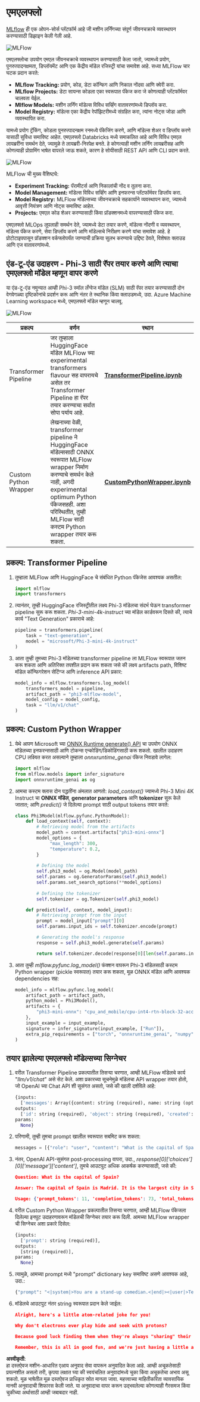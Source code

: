 # एमएलफ्लो

[MLflow](https://mlflow.org/) ही एक ओपन-सोर्स प्लॅटफॉर्म आहे जी मशीन लर्निंगच्या संपूर्ण जीवनचक्राचे व्यवस्थापन करण्यासाठी डिझाइन केली गेली आहे.

![MLFlow](../../../../../../translated_images/MlFlowmlops.e5d74ef39e988d267f5da3174105d728e556b25cee7d686689174acb1f07a11a.mr.png)

एमएलफ्लोचा उपयोग एमएल जीवनचक्राचे व्यवस्थापन करण्यासाठी केला जातो, ज्यामध्ये प्रयोग, पुनरुत्पादनक्षमता, डिप्लॉयमेंट आणि एक केंद्रीय मॉडेल रजिस्ट्री यांचा समावेश आहे. सध्या MLFlow चार घटक प्रदान करते:

- **MLflow Tracking:** प्रयोग, कोड, डेटा कॉन्फिग आणि निकाल नोंदवा आणि क्वेरी करा.  
- **MLflow Projects:** डेटा सायन्स कोडला एका स्वरूपात पॅकेज करा जे कोणत्याही प्लॅटफॉर्मवर चालवता येईल.  
- **Mlflow Models:** मशीन लर्निंग मॉडेल्स विविध सर्व्हिंग वातावरणांमध्ये डिप्लॉय करा.  
- **Model Registry:** मॉडेल्स एका केंद्रीय रेपॉझिटरीमध्ये संग्रहित करा, त्यांना नोट्स जोडा आणि व्यवस्थापित करा.  

यामध्ये प्रयोग ट्रॅकिंग, कोडला पुनरुत्पादनक्षम रनमध्ये पॅकेजिंग करणे, आणि मॉडेल्स शेअर व डिप्लॉय करणे यासाठी सुविधा समाविष्ट आहेत. एमएलफ्लो Databricks मध्ये समाकलित आहे आणि विविध एमएल लायब्ररींना समर्थन देते, ज्यामुळे ते लायब्ररी-निरपेक्ष बनते. हे कोणत्याही मशीन लर्निंग लायब्ररीसह आणि कोणत्याही प्रोग्रामिंग भाषेत वापरले जाऊ शकते, कारण हे सोयीसाठी REST API आणि CLI प्रदान करते.

![MLFlow](../../../../../../translated_images/MLflow2.74e3f1a430b83b5379854d81f4d2d125b6e5a0f35f46b57625761d1f0597bc53.mr.png)

MLFlow ची मुख्य वैशिष्ट्ये:

- **Experiment Tracking:** पॅरामीटर्स आणि निकालांची नोंद व तुलना करा.  
- **Model Management:** मॉडेल्स विविध सर्व्हिंग आणि इनफरन्स प्लॅटफॉर्मवर डिप्लॉय करा.  
- **Model Registry:** MLFlow मॉडेल्सच्या जीवनचक्राचे सहकार्याने व्यवस्थापन करा, ज्यामध्ये आवृत्ती नियंत्रण आणि नोट्स समाविष्ट आहेत.  
- **Projects:** एमएल कोड शेअर करण्यासाठी किंवा प्रॉडक्शनमध्ये वापरण्यासाठी पॅकेज करा.  

एमएलफ्लो MLOps लूपलाही समर्थन देते, ज्यामध्ये डेटा तयार करणे, मॉडेल्स नोंदणी व व्यवस्थापन, मॉडेल्स पॅकेज करणे, सेवा डिप्लॉय करणे आणि मॉडेल्सचे निरीक्षण करणे यांचा समावेश आहे. हे प्रोटोटाइपपासून प्रॉडक्शन वर्कफ्लोपर्यंत जाण्याची प्रक्रिया सुलभ करण्याचे उद्दिष्ट ठेवते, विशेषतः क्लाउड आणि एज वातावरणांमध्ये.

## एंड-टू-एंड उदाहरण - Phi-3 साठी रॅपर तयार करणे आणि त्याचा एमएलफ्लो मॉडेल म्हणून वापर करणे

या एंड-टू-एंड नमुन्यात आम्ही Phi-3 स्मॉल लँग्वेज मॉडेल (SLM) साठी रॅपर तयार करण्यासाठी दोन वेगवेगळ्या दृष्टिकोनांचे प्रदर्शन करू आणि नंतर ते स्थानिक किंवा क्लाउडमध्ये, उदा. Azure Machine Learning workspace मध्ये, एमएलफ्लो मॉडेल म्हणून चालवू.

![MLFlow](../../../../../../translated_images/MlFlow1.03b29de8b4a8f3706a3e7b229c94a81ece6e3ba983c78592ed332f3ef6efcfe0.mr.png)

| प्रकल्प | वर्णन | स्थान |
| ------------ | ----------- | -------- |
| Transformer Pipeline | जर तुम्हाला HuggingFace मॉडेल MLFlow च्या experimental transformers flavour सह वापरायचे असेल तर Transformer Pipeline हा रॅपर तयार करण्याचा सर्वात सोपा पर्याय आहे. | [**TransformerPipeline.ipynb**](../../../../../../code/06.E2E/E2E_Phi-3-MLflow_TransformerPipeline.ipynb) |
| Custom Python Wrapper | लेखनाच्या वेळी, transformer pipeline ने HuggingFace मॉडेल्ससाठी ONNX स्वरूपात MLFlow wrapper निर्माण करण्याचे समर्थन केले नाही, अगदी experimental optimum Python पॅकेजसहही. अशा परिस्थितीत, तुम्ही MLFlow साठी कस्टम Python wrapper तयार करू शकता. | [**CustomPythonWrapper.ipynb**](../../../../../../code/06.E2E/E2E_Phi-3-MLflow_CustomPythonWrapper.ipynb) |

## प्रकल्प: Transformer Pipeline

1. तुम्हाला MLFlow आणि HuggingFace चे संबंधित Python पॅकेजेस आवश्यक असतील:

    ``` Python
    import mlflow
    import transformers
    ```

2. त्यानंतर, तुम्ही HuggingFace रजिस्ट्रीतील लक्ष्य Phi-3 मॉडेलचा संदर्भ घेऊन transformer pipeline सुरू करू शकता. _Phi-3-mini-4k-instruct_ च्या मॉडेल कार्डवरून दिसते की, त्याचे कार्य "Text Generation" प्रकाराचे आहे:

    ``` Python
    pipeline = transformers.pipeline(
        task = "text-generation",
        model = "microsoft/Phi-3-mini-4k-instruct"
    )
    ```

3. आता तुम्ही तुमच्या Phi-3 मॉडेलच्या transformer pipeline ला MLFlow स्वरूपात जतन करू शकता आणि अतिरिक्त तपशील प्रदान करू शकता जसे की लक्ष्य artifacts path, विशिष्ट मॉडेल कॉन्फिगरेशन सेटिंग्ज आणि inference API प्रकार:

    ``` Python
    model_info = mlflow.transformers.log_model(
        transformers_model = pipeline,
        artifact_path = "phi3-mlflow-model",
        model_config = model_config,
        task = "llm/v1/chat"
    )
    ```

## प्रकल्प: Custom Python Wrapper

1. येथे आपण Microsoft च्या [ONNX Runtime generate() API](https://github.com/microsoft/onnxruntime-genai) चा उपयोग ONNX मॉडेलच्या इनफरन्ससाठी आणि टोकन्स एन्कोडिंग/डिकोडिंगसाठी करू शकतो. खालील उदाहरण CPU लक्ष्यित करत असल्याने तुम्हाला _onnxruntime_genai_ पॅकेज निवडावे लागेल:

    ``` Python
    import mlflow
    from mlflow.models import infer_signature
    import onnxruntime_genai as og
    ```

1. आमचा कस्टम क्लास दोन पद्धतींना अंमलात आणतो: _load_context()_ ज्यामध्ये Phi-3 Mini 4K Instruct चा **ONNX मॉडेल**, **generator parameters** आणि **tokenizer** सुरू केले जातात; आणि _predict()_ जे दिलेल्या prompt साठी output tokens तयार करते:

    ``` Python
    class Phi3Model(mlflow.pyfunc.PythonModel):
        def load_context(self, context):
            # Retrieving model from the artifacts
            model_path = context.artifacts["phi3-mini-onnx"]
            model_options = {
                 "max_length": 300,
                 "temperature": 0.2,         
            }
        
            # Defining the model
            self.phi3_model = og.Model(model_path)
            self.params = og.GeneratorParams(self.phi3_model)
            self.params.set_search_options(**model_options)
            
            # Defining the tokenizer
            self.tokenizer = og.Tokenizer(self.phi3_model)
    
        def predict(self, context, model_input):
            # Retrieving prompt from the input
            prompt = model_input["prompt"][0]
            self.params.input_ids = self.tokenizer.encode(prompt)
    
            # Generating the model's response
            response = self.phi3_model.generate(self.params)
    
            return self.tokenizer.decode(response[0][len(self.params.input_ids):])
    ```

1. आता तुम्ही _mlflow.pyfunc.log_model()_ फंक्शन वापरून Phi-3 मॉडेलसाठी कस्टम Python wrapper (pickle स्वरूपात) तयार करू शकता, मूळ ONNX मॉडेल आणि आवश्यक dependencies सह:

    ``` Python
    model_info = mlflow.pyfunc.log_model(
        artifact_path = artifact_path,
        python_model = Phi3Model(),
        artifacts = {
            "phi3-mini-onnx": "cpu_and_mobile/cpu-int4-rtn-block-32-acc-level-4",
        },
        input_example = input_example,
        signature = infer_signature(input_example, ["Run"]),
        extra_pip_requirements = ["torch", "onnxruntime_genai", "numpy"],
    )
    ```

## तयार झालेल्या एमएलफ्लो मॉडेल्सच्या सिग्नेचर

1. वरील Transformer Pipeline प्रकल्पातील तिसऱ्या चरणात, आम्ही MLFlow मॉडेलचे कार्य "_llm/v1/chat_" असे सेट केले. अशा प्रकारच्या सूचनेमुळे मॉडेलचा API wrapper तयार होतो, जो OpenAI च्या Chat API शी सुसंगत असतो, जसे की खाली दर्शविले आहे:

    ``` Python
    {inputs: 
      ['messages': Array({content: string (required), name: string (optional), role: string (required)}) (required), 'temperature': double (optional), 'max_tokens': long (optional), 'stop': Array(string) (optional), 'n': long (optional), 'stream': boolean (optional)],
    outputs: 
      ['id': string (required), 'object': string (required), 'created': long (required), 'model': string (required), 'choices': Array({finish_reason: string (required), index: long (required), message: {content: string (required), name: string (optional), role: string (required)} (required)}) (required), 'usage': {completion_tokens: long (required), prompt_tokens: long (required), total_tokens: long (required)} (required)],
    params: 
      None}
    ```

1. परिणामी, तुम्ही तुमचा prompt खालील स्वरूपात सबमिट करू शकता:

    ``` Python
    messages = [{"role": "user", "content": "What is the capital of Spain?"}]
    ```

1. नंतर, OpenAI API-सुसंगत post-processing वापरा, उदा., _response[0][‘choices’][0][‘message’][‘content’]_, तुमचे आउटपुट अधिक आकर्षक करण्यासाठी, जसे की:

    ``` JSON
    Question: What is the capital of Spain?
    
    Answer: The capital of Spain is Madrid. It is the largest city in Spain and serves as the political, economic, and cultural center of the country. Madrid is located in the center of the Iberian Peninsula and is known for its rich history, art, and architecture, including the Royal Palace, the Prado Museum, and the Plaza Mayor.
    
    Usage: {'prompt_tokens': 11, 'completion_tokens': 73, 'total_tokens': 84}
    ```

1. वरील Custom Python Wrapper प्रकल्पातील तिसऱ्या चरणात, आम्ही MLFlow पॅकेजला दिलेल्या इनपुट उदाहरणावरून मॉडेलची सिग्नेचर तयार करू दिली. आमच्या MLFlow wrapper ची सिग्नेचर अशा प्रकारे दिसेल:

    ``` Python
    {inputs: 
      ['prompt': string (required)],
    outputs: 
      [string (required)],
    params: 
      None}
    ```

1. त्यामुळे, आमच्या prompt मध्ये "prompt" dictionary key समाविष्ट असणे आवश्यक आहे, उदा.:

    ``` Python
    {"prompt": "<|system|>You are a stand-up comedian.<|end|><|user|>Tell me a joke about atom<|end|><|assistant|>",}
    ```

1. मॉडेलचे आउटपुट नंतर string स्वरूपात प्रदान केले जाईल:

    ``` JSON
    Alright, here's a little atom-related joke for you!
    
    Why don't electrons ever play hide and seek with protons?
    
    Because good luck finding them when they're always "sharing" their electrons!
    
    Remember, this is all in good fun, and we're just having a little atomic-level humor!
    ```

**अस्वीकृती**:  
हा दस्तऐवज मशीन-आधारित एआय अनुवाद सेवा वापरून अनुवादित केला आहे. आम्ही अचूकतेसाठी प्रयत्नशील असलो तरी, कृपया लक्षात घ्या की स्वयंचलित अनुवादांमध्ये चुका किंवा अचूकतेचा अभाव असू शकतो. मूळ भाषेतील मूळ दस्तऐवज प्राधिकृत स्रोत मानला जावा. महत्त्वाच्या माहितीकरिता व्यावसायिक मानवी अनुवादाची शिफारस केली जाते. या अनुवादाचा वापर करून उद्भवलेल्या कोणत्याही गैरसमज किंवा चुकीच्या अर्थासाठी आम्ही जबाबदार नाही.